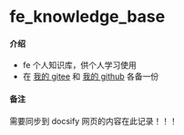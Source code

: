 # fe_knowledge_base

#### 介绍

- fe 个人知识库，供个人学习使用
- 在 [我的 gitee](https://gitee.com/yujiayue123/fe_knowledge_base) 和 [我的 github](https://github.com/yujiayue123/fe_knowledge_base) 各备一份

#### 备注

需要同步到 docsify 网页的内容在此记录！！！
